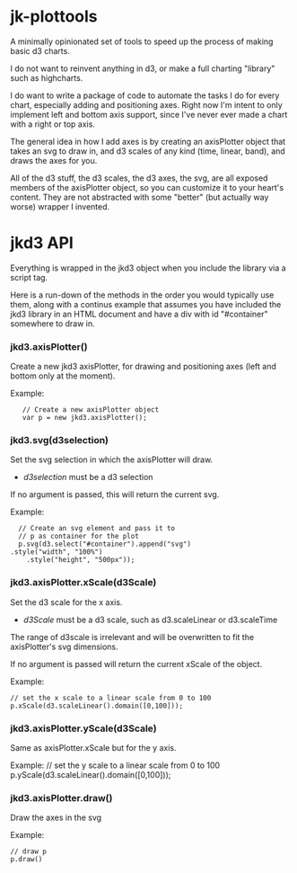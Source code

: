 # jk-plottools

A minimally opinionated set of tools to speed up the process of making
basic d3 charts.

I do not want to reinvent anything in d3, or make a full charting "library"
such as highcharts.

I do want to write a package of code to automate the tasks I do for every
chart, especially adding and positioning axes. Right now I'm intent to only
implement left and bottom axis support, since I've never ever made a chart
with a right or top axis.

The general idea in how I add axes is by creating an axisPlotter object
that takes an svg to draw in, and d3 scales of any kind (time, linear,
band), and draws the axes for you.

All of the d3 stuff, the d3 scales, the d3 axes, the svg, are all exposed
members of the axisPlotter object, so you can customize it to your heart's
content. They are not abstracted with some "better" (but actually way
worse) wrapper I invented.

# jkd3 API

Everything is wrapped in the jkd3 object when you include the library via a
script tag.

Here is a run-down of the methods in the order you would typically use
them, along with a continus example that assumes you have included the jkd3
library in an HTML document and have a div with id "#container" somewhere
to draw in.

###  jkd3.axisPlotter()

Create a new jkd3 axisPlotter, for drawing and positioning axes (left and
bottom only at the moment).

Example:

       // Create a new axisPlotter object
       var p = new jkd3.axisPlotter();

### jkd3.svg(d3selection)

Set the svg selection in which the axisPlotter will draw.

* _d3selection_ must be a d3 selection

If no argument is passed, this will return the current svg.

Example:

      // Create an svg element and pass it to
      // p as container for the plot
      p.svg(d3.select("#container").append("svg")
	.style("width", "100%")
      	.style("height", "500px"));

### jkd3.axisPlotter.xScale(d3Scale)

Set the d3 scale for the x axis.

* _d3Scale_ must be a d3 scale, such as d3.scaleLinear or d3.scaleTime

The range of d3scale is irrelevant and will be overwritten to fit the
axisPlotter's svg dimensions.

If no argument is passed will return the current xScale of the object.

Example:

	// set the x scale to a linear scale from 0 to 100
	p.xScale(d3.scaleLinear().domain([0,100]));

### jkd3.axisPlotter.yScale(d3Scale)

Same as axisPlotter.xScale but for the y axis.

Example:
	// set the y scale to a linear scale from 0 to 100
	p.yScale(d3.scaleLinear().domain([0,100]));

### jkd3.axisPlotter.draw()

Draw the axes in the svg

Example:

	// draw p
	p.draw()